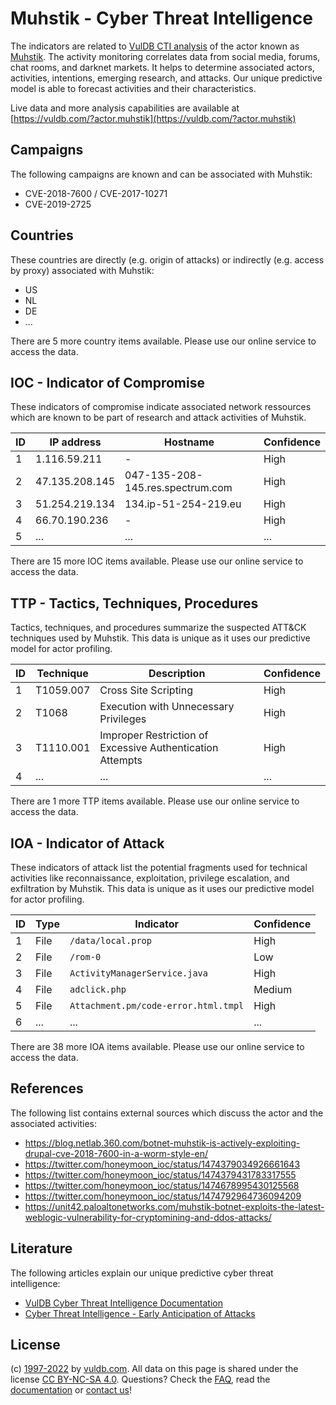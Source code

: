 # Muhstik - Cyber Threat Intelligence

The indicators are related to [VulDB CTI analysis](https://vuldb.com/?kb.cti) of the actor known as [Muhstik](https://vuldb.com/?actor.muhstik). The activity monitoring correlates data from social media, forums, chat rooms, and darknet markets. It helps to determine associated actors, activities, intentions, emerging research, and attacks. Our unique predictive model is able to forecast activities and their characteristics.

Live data and more analysis capabilities are available at [https://vuldb.com/?actor.muhstik](https://vuldb.com/?actor.muhstik)

## Campaigns

The following campaigns are known and can be associated with Muhstik:

* CVE-2018-7600 / CVE-2017-10271
* CVE-2019-2725

## Countries

These countries are directly (e.g. origin of attacks) or indirectly (e.g. access by proxy) associated with Muhstik:

* US
* NL
* DE
* ...

There are 5 more country items available. Please use our online service to access the data.

## IOC - Indicator of Compromise

These indicators of compromise indicate associated network ressources which are known to be part of research and attack activities of Muhstik.

ID | IP address | Hostname | Confidence
-- | ---------- | -------- | ----------
1 | 1.116.59.211 | - | High
2 | 47.135.208.145 | 047-135-208-145.res.spectrum.com | High
3 | 51.254.219.134 | 134.ip-51-254-219.eu | High
4 | 66.70.190.236 | - | High
5 | ... | ... | ...

There are 15 more IOC items available. Please use our online service to access the data.

## TTP - Tactics, Techniques, Procedures

Tactics, techniques, and procedures summarize the suspected ATT&CK techniques used by Muhstik. This data is unique as it uses our predictive model for actor profiling.

ID | Technique | Description | Confidence
-- | --------- | ----------- | ----------
1 | T1059.007 | Cross Site Scripting | High
2 | T1068 | Execution with Unnecessary Privileges | High
3 | T1110.001 | Improper Restriction of Excessive Authentication Attempts | High
4 | ... | ... | ...

There are 1 more TTP items available. Please use our online service to access the data.

## IOA - Indicator of Attack

These indicators of attack list the potential fragments used for technical activities like reconnaissance, exploitation, privilege escalation, and exfiltration by Muhstik. This data is unique as it uses our predictive model for actor profiling.

ID | Type | Indicator | Confidence
-- | ---- | --------- | ----------
1 | File | `/data/local.prop` | High
2 | File | `/rom-0` | Low
3 | File | `ActivityManagerService.java` | High
4 | File | `adclick.php` | Medium
5 | File | `Attachment.pm/code-error.html.tmpl` | High
6 | ... | ... | ...

There are 38 more IOA items available. Please use our online service to access the data.

## References

The following list contains external sources which discuss the actor and the associated activities:

* https://blog.netlab.360.com/botnet-muhstik-is-actively-exploiting-drupal-cve-2018-7600-in-a-worm-style-en/
* https://twitter.com/honeymoon_ioc/status/1474379034926661643
* https://twitter.com/honeymoon_ioc/status/1474379431783317555
* https://twitter.com/honeymoon_ioc/status/1474678995430125568
* https://twitter.com/honeymoon_ioc/status/1474792964736094209
* https://unit42.paloaltonetworks.com/muhstik-botnet-exploits-the-latest-weblogic-vulnerability-for-cryptomining-and-ddos-attacks/

## Literature

The following articles explain our unique predictive cyber threat intelligence:

* [VulDB Cyber Threat Intelligence Documentation](https://vuldb.com/?kb.cti)
* [Cyber Threat Intelligence - Early Anticipation of Attacks](https://www.scip.ch/en/?labs.20201022)

## License

(c) [1997-2022](https://vuldb.com/?kb.changelog) by [vuldb.com](https://vuldb.com/?kb.about). All data on this page is shared under the license [CC BY-NC-SA 4.0](https://creativecommons.org/licenses/by-nc-sa/4.0/). Questions? Check the [FAQ](https://vuldb.com/?kb.faq), read the [documentation](https://vuldb.com/?kb) or [contact us](https://vuldb.com/?contact)!
